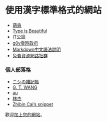 
 使用漢字標準格式的網站
========================

- [萌典](https://moedict.tw/)
- [Type is Beautiful](http://www.typeisbeautiful.com/psa/gutenberg-in-shanghai/)
- [IT公論](http://itgonglun.com/)
- [g0v零時政府](http://g0v.tw/)
- [Markdown中文語法說明](http://markdown.tw/)
- [免費資源網路社群](http://free.com.tw/)

### 個人部落格 <!-- #blog -->
- <span lang='ja'>[ニシの雑記帳](http://westantennanote.tumblr.com/)</span>
- [G. T. WANG](http://blog.gtwang.org)
- [au](http://audrey.nu)
- [林杰](http://linjiex.com)
- <span lang='en'>[Zhibin Cai’s snippet](http://caizhibin.com/blog/)</span>

歡迎[加上您的網站](https://github.com/ethantw/Han-Manual/blob/master/doc/used-by.md)。

